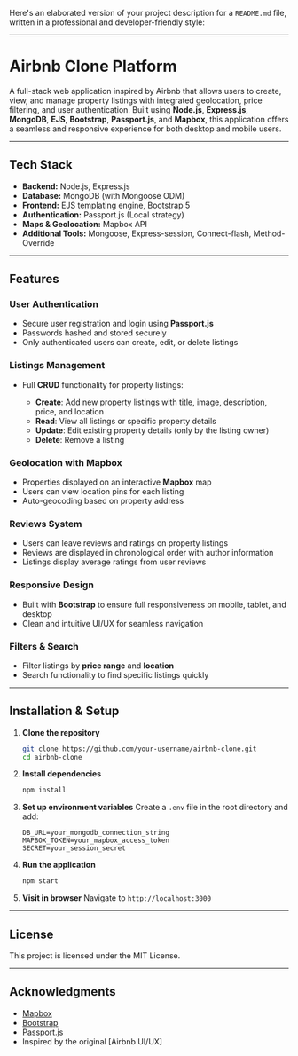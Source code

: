 Here's an elaborated version of your project description for a `README.md` file, written in a professional and developer-friendly style:

---

#  Airbnb Clone Platform

A full-stack web application inspired by Airbnb that allows users to create, view, and manage property listings with integrated geolocation, price filtering, and user authentication. Built using **Node.js**, **Express.js**, **MongoDB**, **EJS**, **Bootstrap**, **Passport.js**, and **Mapbox**, this application offers a seamless and responsive experience for both desktop and mobile users.

---

##  Tech Stack

* **Backend:** Node.js, Express.js
* **Database:** MongoDB (with Mongoose ODM)
* **Frontend:** EJS templating engine, Bootstrap 5
* **Authentication:** Passport.js (Local strategy)
* **Maps & Geolocation:** Mapbox API
* **Additional Tools:** Mongoose, Express-session, Connect-flash, Method-Override

---

##  Features

###  User Authentication

* Secure user registration and login using **Passport.js**
* Passwords hashed and stored securely
* Only authenticated users can create, edit, or delete listings

###  Listings Management

* Full **CRUD** functionality for property listings:

  * **Create**: Add new property listings with title, image, description, price, and location
  * **Read**: View all listings or specific property details
  * **Update**: Edit existing property details (only by the listing owner)
  * **Delete**: Remove a listing

###  Geolocation with Mapbox

* Properties displayed on an interactive **Mapbox** map
* Users can view location pins for each listing
* Auto-geocoding based on property address

###  Reviews System

* Users can leave reviews and ratings on property listings
* Reviews are displayed in chronological order with author information
* Listings display average ratings from user reviews

###  Responsive Design

* Built with **Bootstrap** to ensure full responsiveness on mobile, tablet, and desktop
* Clean and intuitive UI/UX for seamless navigation

###  Filters & Search

* Filter listings by **price range** and **location**
* Search functionality to find specific listings quickly

---

##  Installation & Setup

1. **Clone the repository**

   ```bash
   git clone https://github.com/your-username/airbnb-clone.git
   cd airbnb-clone
   ```

2. **Install dependencies**

   ```bash
   npm install
   ```

3. **Set up environment variables**
   Create a `.env` file in the root directory and add:

   ```env
   DB_URL=your_mongodb_connection_string
   MAPBOX_TOKEN=your_mapbox_access_token
   SECRET=your_session_secret
   ```

4. **Run the application**

   ```bash
   npm start
   ```

5. **Visit in browser**
   Navigate to `http://localhost:3000`

---

##  License

This project is licensed under the MIT License.

---

##  Acknowledgments

* [Mapbox](https://www.mapbox.com/)
* [Bootstrap](https://getbootstrap.com/)
* [Passport.js](http://www.passportjs.org/)
* Inspired by the original \[Airbnb UI/UX]

